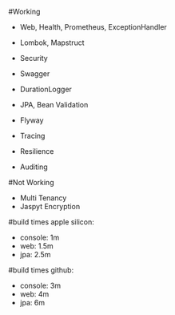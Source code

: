 #Working
- Web, Health, Prometheus, ExceptionHandler
- Lombok, Mapstruct
- Security

- Swagger
- DurationLogger
  
- JPA, Bean Validation
- Flyway

- Tracing
- Resilience
                     
- Auditing

#Not Working
- Multi Tenancy
- Jaspyt Encryption

#build times apple silicon:
- console: 1m
- web: 1.5m
- jpa: 2.5m

#build times github:
- console: 3m
- web: 4m
- jpa: 6m
